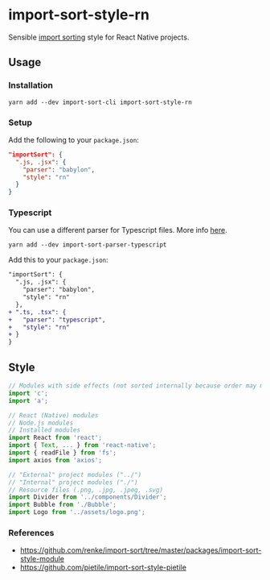 # import-sort-style-rn

Sensible [import sorting](https://github.com/renke/import-sort/) style for React Native projects.

## Usage

### Installation

```
yarn add --dev import-sort-cli import-sort-style-rn
```

### Setup

Add the following to your `package.json`:

```json
"importSort": {
  ".js, .jsx": {
    "parser": "babylon",
    "style": "rn"
  }
}
```

### Typescript

You can use a different parser for Typescript files. More info [here](https://github.com/renke/import-sort#using-a-different-style-or-parser).

```
yarn add --dev import-sort-parser-typescript
```

Add this to your `package.json`:

```diff
"importSort": {
  ".js, .jsx": {
    "parser": "babylon",
    "style": "rn"
  },
+ ".ts, .tsx": {
+   "parser": "typescript",
+   "style": "rn"
+ }
}
```

## Style

```javascript
// Modules with side effects (not sorted internally because order may matter)
import 'c';
import 'a';

// React (Native) modules
// Node.js modules
// Installed modules
import React from 'react';
import { Text, ... } from 'react-native';
import { readFile } from 'fs';
import axios from 'axios';

// "External" project modules ("../")
// "Internal" project modules ("./")
// Resource files (.png, .jpg, .jpeg, .svg)
import Divider from '../components/Divider';
import Bubble from './Bubble';
import Logo from '../assets/logo.png';

```

### References

- https://github.com/renke/import-sort/tree/master/packages/import-sort-style-module
- https://github.com/pietile/import-sort-style-pietile
